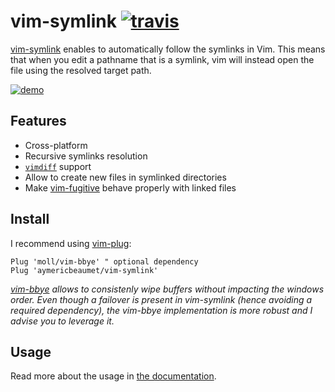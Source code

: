 # vim-symlink [![travis](https://img.shields.io/travis/aymericbeaumet/vim-symlink?style=flat-square&logo=travis)](https://travis-ci.org/aymericbeaumet/vim-symlink)

[vim-symlink](https://github.com/aymericbeaumet/vim-symlink) enables to
automatically follow the symlinks in Vim. This means that when you edit a
pathname that is a symlink, vim will instead open the file using the resolved
target path.

[![demo](./media/demo.gif)](./media/demo.gif)

## Features

- Cross-platform
- Recursive symlinks resolution
- [`vimdiff`](http://vimdoc.sourceforge.net/htmldoc/diff.html) support
- Allow to create new files in symlinked directories
- Make [vim-fugitive](https://github.com/tpope/vim-fugitive) behave properly
  with linked files

## Install

I recommend using [vim-plug](https://github.com/junegunn/vim-plug):

```vim
Plug 'moll/vim-bbye' " optional dependency
Plug 'aymericbeaumet/vim-symlink'
```

_[vim-bbye](https://github.com/moll/vim-bbye) allows to consistenly wipe
buffers without impacting the windows order. Even though a failover is
present in vim-symlink (hence avoiding a required dependency), the vim-bbye
implementation is more robust and I advise you to leverage it._

## Usage

Read more about the usage in [the documentation](./doc/symlink.txt).
